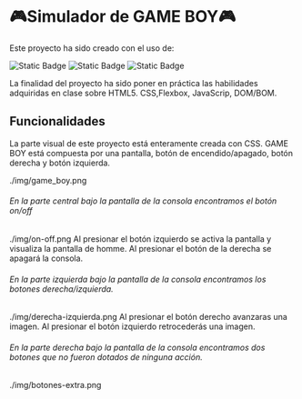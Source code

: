 # 🎮Simulador de GAME BOY🎮

Este proyecto ha sido creado con el uso de:

![Static Badge](https://img.shields.io/badge/HTML5-orange?style=for-the-badge&logo=html5&logoColor=orange&labelColor=black&color=black)
![Static Badge](https://img.shields.io/badge/Javascript%20-%20yellow?style=for-the-badge&logo=Javascript&logoColor=e8d44d&labelColor=black&color=black)
![Static Badge](https://img.shields.io/badge/CSS3-%20yellow?style=for-the-badge&logo=CSS3&logoColor=0274b5&labelColor=black&color=black)

La finalidad del proyecto ha sido poner en práctica las habilidades adquiridas en clase sobre HTML5. CSS,Flexbox, JavaScrip, DOM/BOM.

## Funcionalidades

La parte visual de este proyecto está enteramente creada con CSS. GAME BOY está compuesta por una pantalla, botón de encendido/apagado, botón derecha y botón izquierda.

./img/game_boy.png

###### En la parte central bajo la pantalla de la consola encontramos el botón on/off
./img/on-off.png
Al presionar el botón izquierdo se activa la pantalla y visualiza la pantalla de homme.
Al presionar el botón de la derecha se apagará la consola.

###### En la parte izquierda bajo la pantalla de la consola encontramos los botones derecha/izquierda.
./img/derecha-izquierda.png
Al presionar el botón derecho avanzaras una imagen.
Al presionar el botón izquierdo retrocederás una imagen.

###### En la parte derecha bajo la pantalla de la consola encontramos dos botones que no fueron dotados de ninguna acción.
./img/botones-extra.png



